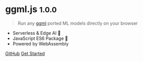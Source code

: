 <!-- _coverpage.md -->

<!-- <img src="_media/logo.png" width="400"> 1.0.0 -->

# ggml.js <small>1.0.0</small>

> Run any [ggml](https://github.com/ggerganov/ggml.git) ported ML models directly on your browser

- Serverless & Edge AI 🤖
- JavaScript ES6 Package 🧰
- Powered by WebAssembly

[GitHub](https://github.com/rahuldshetty/ggml.js.git)
[Get Started](#ggmljs)

